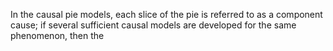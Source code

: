 In the causal pie models, each slice of the pie is referred to as a component cause; if several sufficient causal models are developed for the same phenomenon, then the 